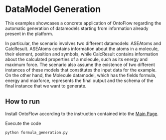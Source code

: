 # DataModel Generation
This examples showcases a concrete application of OntoFlow regarding the automatic generation of datamodels starting from information already present in the platform.

In particular, the scenario involves two different datamodels: ASEAtoms and CalcResult. ASEAtoms contains information about the atoms in a molecule, their element, position and symbols, while CalcResult contains information about the calculated properties of a molecule, such as its energy and maximum force. The scenario also assume the existence of two different instances of these models that constitutes the input data for the example. On the other hand, the Molecule datamodel, which has the fields formula, energy and maxforce, represents the final output and the schema of the final instance that we want to generate.

## How to run
Install OntoFlow according to the instruction contained into the [Main Page](../../README.md).

Execute the code

```
python formula_generation.py
```